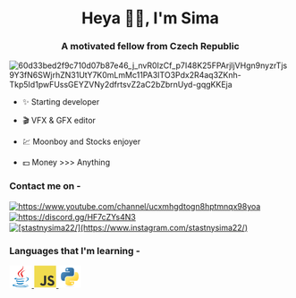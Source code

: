 <h1 align="center">Heya 👋🏻, I'm Sima</h1>
<h3 align="center">A motivated fellow from Czech Republic</h3>

![60d33bed2f9c710d07b87e46_j_nvR0IzCf_p7I48K25FPArjljVHgn9nyzrTjs9Y3fN6SWjrhZN31UtY7K0mLmMc11PA3ITO3Pdx2R4aq3ZKnh-Tkp5Id1pwFUssGEYZVNy2dfrtsvZ2aC2bZbrnUyd-gqgKKEja](https://user-images.githubusercontent.com/115611766/195622218-496f063a-7ec9-44cf-bc3f-49da9a8d0644.gif)


- ✨ Starting developer

- 🎬 VFX & GFX editor

- 💹 Moonboy and Stocks enjoyer

- 💵 Money >>> Anything

<h3 align="left">Contact me on -</h3>
<p align="left">
<a href="https://www.youtube.com/channel/UCXmhGdToGn8hPTMnqx98yOA" target="blank"><img align="center" src="https://raw.githubusercontent.com/rahuldkjain/github-profile-readme-generator/master/src/images/icons/Social/youtube.svg" alt="https://www.youtube.com/channel/ucxmhgdtogn8hptmnqx98yoa" height="30" width="40" /></a>
<a href="https://discord.gg/https://discord.gg/HF7cZYs4N3" target="blank"><img align="center" src="https://raw.githubusercontent.com/rahuldkjain/github-profile-readme-generator/master/src/images/icons/Social/discord.svg" alt="https://discord.gg/HF7cZYs4N3" height="30" width="40" /></a>
  <a href="https://www.instagram.com/stastnysima22/" target="blank"><img align="center" src="https://raw.githubusercontent.com/rahuldkjain/github-profile-readme-generator/master/src/images/icons/Social/instagram.svg" alt="[stastnysima22/](https://www.instagram.com/stastnysima22/)" height="30" width="40" /></a>
</p>
</p>

<h3 align="left">Languages that I'm learning - </h3>
<p align="left"> <a href="https://www.java.com" target="_blank" rel="noreferrer"> <img src="https://raw.githubusercontent.com/devicons/devicon/master/icons/java/java-original.svg" alt="java" width="40" height="40"/> </a> <a href="https://developer.mozilla.org/en-US/docs/Web/JavaScript" target="_blank" rel="noreferrer"> <img src="https://raw.githubusercontent.com/devicons/devicon/master/icons/javascript/javascript-original.svg" alt="javascript" width="40" height="40"/> </a> <a href="https://www.python.org" target="_blank" rel="noreferrer"> <img src="https://raw.githubusercontent.com/devicons/devicon/master/icons/python/python-original.svg" alt="python" width="40" height="40"/> </a> </p>

